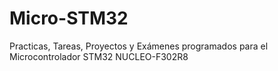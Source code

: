 # Micro-STM32
Practicas, Tareas, Proyectos y Exámenes programados para el Microcontrolador STM32 NUCLEO-F302R8

